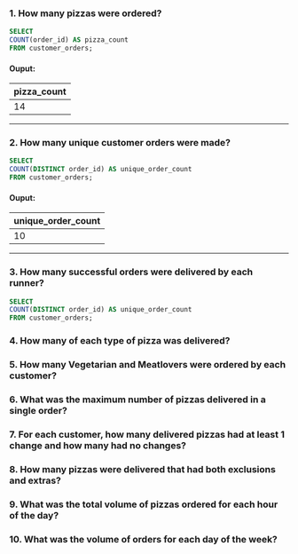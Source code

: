 ### 1. How many pizzas were ordered?

```sql
SELECT
COUNT(order_id) AS pizza_count
FROM customer_orders;
```

#### Ouput:
| pizza_count |
| ----------- |
| 14          |

***

### 2. How many unique customer orders were made?

```sql
SELECT
COUNT(DISTINCT order_id) AS unique_order_count
FROM customer_orders;
```

#### Ouput:
| unique_order_count |
| ------------------ |
| 10                 |

***

### 3. How many successful orders were delivered by each runner?

```sql
SELECT
COUNT(DISTINCT order_id) AS unique_order_count
FROM customer_orders;
```


### 4. How many of each type of pizza was delivered?
### 5. How many Vegetarian and Meatlovers were ordered by each customer?
### 6. What was the maximum number of pizzas delivered in a single order?
### 7. For each customer, how many delivered pizzas had at least 1 change and how many had no changes?
### 8. How many pizzas were delivered that had both exclusions and extras?
### 9. What was the total volume of pizzas ordered for each hour of the day?
### 10. What was the volume of orders for each day of the week?
